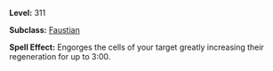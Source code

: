 <!-- TITLE: Spell: Cell Engorgement -->
<!-- SUBTITLE:  -->

**Level:** 311

**Subclass:** [Faustian](faustian)

**Spell Effect:** Engorges the cells of your target greatly increasing their regeneration for up to 3:00.